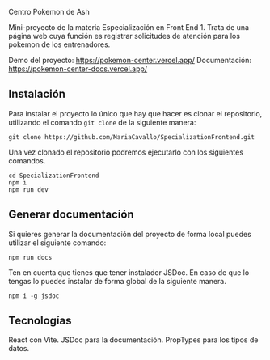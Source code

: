 Centro Pokemon de Ash

Mini-proyecto de la materia Especialización en Front End 1.
Trata de una página web cuya función es registrar solicitudes de atención para los pokemon de los entrenadores.

Demo del proyecto: https://pokemon-center.vercel.app/
Documentación: https://pokemon-center-docs.vercel.app/

## Instalación

Para instalar el proyecto lo único que hay que hacer es clonar el repositorio, utilizando el comando `git clone` de la siguiente manera:

```
git clone https://github.com/MariaCavallo/SpecializationFrontend.git
```

Una vez clonado el repositorio podremos ejecutarlo con los siguientes comandos.

```
cd SpecializationFrontend
npm i
npm run dev
```

## Generar documentación

Si quieres generar la documentación del proyecto de forma local puedes utilizar el siguiente comando:

```
npm run docs
```

Ten en cuenta que tienes que tener instalador JSDoc. En caso de que lo tengas lo puedes instalar de forma global de la siguiente manera.

```
npm i -g jsdoc
```

## Tecnologías

React con Vite.
JSDoc para la documentación.
PropTypes para los tipos de datos.